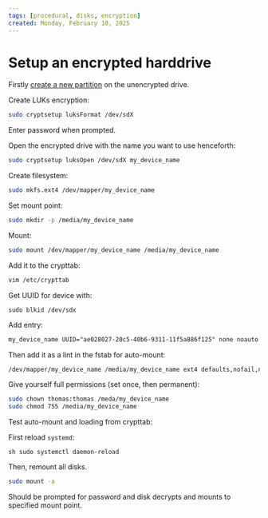 ```yaml
---
tags: [procedural, disks, encryption]
created: Monday, February 10, 2025
---
```


# Setup an encrypted harddrive

Firstly [create a new partition](./Linux_disk_partitions.md) on the unencrypted
drive.

Create LUKs encryption:

```sh
sudo cryptsetup luksFormat /dev/sdX
```

Enter password when prompted.

Open the encrypted drive with the name you want to use henceforth:

```sh
sudo cryptsetup luksOpen /dev/sdX my_device_name
```

Create filesystem:

```sh
sudo mkfs.ext4 /dev/mapper/my_device_name
```

Set mount point:

```sh
sudo mkdir -p /media/my_device_name
```

Mount:

```sh
sudo mount /dev/mapper/my_device_name /media/my_device_name
```

Add it to the crypttab:

```sh
vim /etc/crypttab
```

Get UUID for device with:

```
sudo blkid /dev/sdx
```

Add entry:

```txt
my_device_name UUID="ae028027-20c5-40b6-9311-11f5a886f125" none noauto
```

Then add it as a lint in the fstab for auto-mount:

```sh
/dev/mapper/my_device_name /media/my_device_name ext4 defaults,nofail,noauto,user 0 2
```

Give yourself full permissions (set once, then permanent):

```sh
sudo chown thomas:thomas /meda/my_device_name
sudo chmod 755 /media/my_device_name
```

Test auto-mount and loading from crypttab:

First reload `systemd`:

`sh sudo systemctl daemon-reload `

Then, remount all disks.

```sh
sudo mount -a
```

Should be prompted for password and disk decrypts and mounts to specified mount
point.

